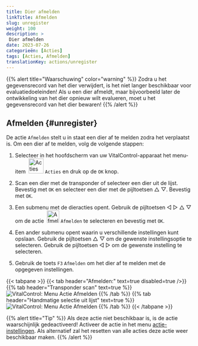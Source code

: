 ```yaml
---
title: Dier afmelden
linkTitle: Afmelden
slug: unregister
weight: 100
description: >
 Dier afmelden
date: 2023-07-26
categorieën: [Acties]
tags: [Acties, Afmelden]
translationKey: actions/unregister
---
```

{{% alert title="Waarschuwing" color="warning" %}}
Zodra u het gegevensrecord van het dier verwijdert, is het niet langer beschikbaar voor evaluatiedoeleinden! Als u een dier afmeldt, maar bijvoorbeeld later de ontwikkeling van het dier opnieuw wilt evalueren, moet u het gegevensrecord van het dier bewaren!
{{% /alert %}}

## Afmelden {#unregister}

De actie `Afmelden` stelt u in staat een dier af te melden zodra het verplaatst is. Om een dier af te melden, volg de volgende stappen:

1. Selecteer in het hoofdscherm van uw VitalControl-apparaat het menu-item &nbsp;<img src="/icons/actions.svg" width="40" align="bottom" alt="Acties" /> `Acties` en druk op de `OK` knop.

2. Scan een dier met de transponder of selecteer een dier uit de lijst. Bevestig met `OK` en selecteer een dier met de pijltoetsen △ ▽. Bevestig met `OK`.

3. Een submenu met de dieracties opent. Gebruik de pijltoetsen ◁ ▷ △ ▽ om de actie &nbsp;<img src="/icons/actions/unregister.svg" width="33" align="bottom" alt="Afmelden" /> `Afmelden` te selecteren en bevestig met `OK`.

4. Een ander submenu opent waarin u verschillende instellingen kunt opslaan. Gebruik de pijltoetsen △ ▽ om de gewenste instellingsoptie te selecteren. Gebruik de pijltoetsen ◁ ▷ om de gewenste instelling te selecteren.

5. Gebruik de toets `F3` `Afmelden` om het dier af te melden met de opgegeven instellingen.

{{< tabpane >}}
{{< tab header="Afmelden:" text=true disabled=true />}}
{{% tab header="Transponder scan" text=true %}}
 ![VitalControl: Menu Actie Afmelden](../images/unregister-scan.png "Dier afmelden")
{{% /tab %}}
{{% tab header="Handmatige selectie uit lijst" text=true %}}
 ![VitalControl: Menu Actie Afmelden](../images/unregister.png "Dier afmelden")
{{% /tab %}}
{{< /tabpane >}}


{{% alert title="Tip" %}}
Als deze actie niet beschikbaar is, is de actie waarschijnlijk gedeactiveerd! Activeer de actie in het menu [actie-instellingen](../setting/). Als alternatief zal het resetten van alle acties deze actie weer beschikbaar maken.
{{% /alert %}}
